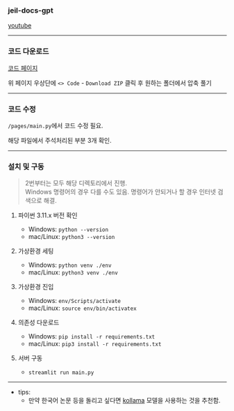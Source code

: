 ### jeil-docs-gpt

[youtube](https://youtu.be/ONHblOZc1iY)

---

### 코드 다운로드

[코드 페이지](https://github.com/ga111o/jeil-docs-gpt/tree/main)

위 페이지 우상단에 `<> Code` - `Download ZIP` 클릭 후 원하는 폴더에서 압축 풀기

---

### 코드 수정

`/pages/main.py`에서 코드 수정 필요.

해당 파일에서 주석처리된 부분 3개 확인.

---

### 설치 및 구동

> 2번부터는 모두 해당 디렉토리에서 진행.<br>
> Windows 명령어의 경우 다를 수도 있음. 명령어가 안되거나 할 경우 인터넷 검색으로 해결.

1. 파이썬 3.11.x 버전 확인

   - Windows: `python --version`
   - mac/Linux: `python3 --version`

2. 가상환경 세팅

   - Windows: `python venv ./env`
   - mac/Linux: `python3 venv ./env`

3. 가상환경 진입

   - Windows: `env/Scripts/activate`
   - mac/Linux: `source env/bin/activatex`

4. 의존성 다운로드

   - Windows: `pip install -r requirements.txt`
   - mac/Linux: `pip3 install -r requirements.txt`

5. 서버 구동
   - `streamlit run main.py`

---

- tips:
  - 만약 한국어 논문 등을 돌리고 싶다면 [kollama](https://huggingface.co/fiveflow/KoLlama-3-8B-Instruct) 모델을 사용하는 것을 추천함.
